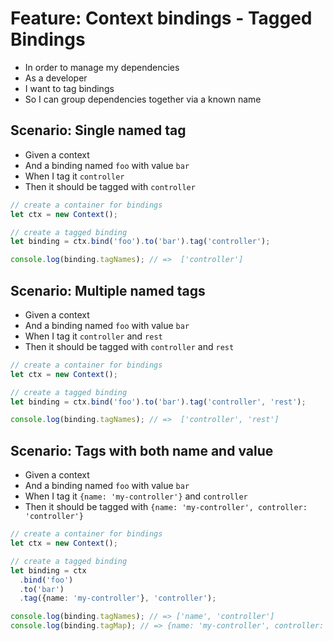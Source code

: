 # Feature: Context bindings - Tagged Bindings

- In order to manage my dependencies
- As a developer
- I want to tag bindings
- So I can group dependencies together via a known name

## Scenario: Single named tag

- Given a context
- And a binding named `foo` with value `bar`
- When I tag it `controller`
- Then it should be tagged with `controller`

```ts
// create a container for bindings
let ctx = new Context();

// create a tagged binding
let binding = ctx.bind('foo').to('bar').tag('controller');

console.log(binding.tagNames); // =>  ['controller']
```

## Scenario: Multiple named tags

- Given a context
- And a binding named `foo` with value `bar`
- When I tag it `controller` and `rest`
- Then it should be tagged with `controller` and `rest`

```ts
// create a container for bindings
let ctx = new Context();

// create a tagged binding
let binding = ctx.bind('foo').to('bar').tag('controller', 'rest');

console.log(binding.tagNames); // =>  ['controller', 'rest']
```

## Scenario: Tags with both name and value

- Given a context
- And a binding named `foo` with value `bar`
- When I tag it `{name: 'my-controller'}` and `controller`
- Then it should be tagged with
  `{name: 'my-controller', controller: 'controller'}`

```ts
// create a container for bindings
let ctx = new Context();

// create a tagged binding
let binding = ctx
  .bind('foo')
  .to('bar')
  .tag({name: 'my-controller'}, 'controller');

console.log(binding.tagNames); // => ['name', 'controller']
console.log(binding.tagMap); // => {name: 'my-controller', controller: 'controller'}
```

